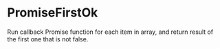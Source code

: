 # PromiseFirstOk
Run callback Promise function for each item in array, and return result of the first one that is not false.
